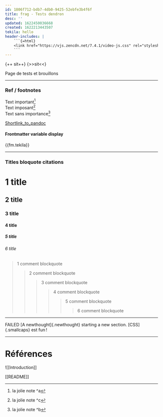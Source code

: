 ```yaml
---
id: 1806f712-bdb7-4db0-9425-52ebfe3b4f6f
title: frag - Tests dendron
desc: ''
updated: 1622450036668
created: 1622213443507
tekila: hello
header-includes: |
    ```{=html}
    <link href="https://vjs.zencdn.net/7.4.1/video-js.css" rel="stylesheet">
    ```
---
```


{++ sit++}  <!--LOCAL_ONLY_LINE-->
{>>sit<<}  <!--LOCAL_ONLY_LINE-->

<!---
your comment goes here
and here
-->

Page de tests
et brouillons

---

### Ref / footnotes
Text important[^a]    
Text imposant[^c]    
Text sans importance[^b]    

[^a]: la jolie note ^a
[^c]: la jolie note ^c
[^b]: la jolie note ^b

[Shortlink_to_pandoc]

[Shortlink_to_pandoc]: http://pandoc.org

#### Frontmatter variable display
{{fm.tekila}} 

---

### Titles bloquote citations 

#  1 title
##  2 title
###  3 title
####  4 title
#####  5 title
######  6 title

> 1 comment blockquote
>> 2 comment blockquote
>>> 3 comment blockquote
>>>> 4 comment blockquote
>>>>> 5 comment blockquote
>>>>>> 6 comment blockquote

---

FAILED
[A newthought]{.newthought} starting a new section.
[CSS]{.smallcaps} est fun !

---


# Références
![[Introduction]]

[[README]]


